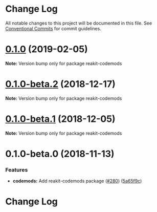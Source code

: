 # Change Log

All notable changes to this project will be documented in this file.
See [Conventional Commits](https://conventionalcommits.org) for commit guidelines.

# [0.1.0](https://github.com/reakit/reakit/tree/master/packages/reakit-codemods/compare/reakit-codemods@0.1.0-beta.2...reakit-codemods@0.1.0) (2019-02-05)

**Note:** Version bump only for package reakit-codemods





# [0.1.0-beta.2](https://github.com/reakit/reakit/tree/master/packages/reakit-codemods/compare/reakit-codemods@0.1.0-beta.1...reakit-codemods@0.1.0-beta.2) (2018-12-17)

**Note:** Version bump only for package reakit-codemods





# [0.1.0-beta.1](https://github.com/reakit/reakit/tree/master/packages/reakit-codemods/compare/reakit-codemods@0.1.0-beta.0...reakit-codemods@0.1.0-beta.1) (2018-12-05)

**Note:** Version bump only for package reakit-codemods





# 0.1.0-beta.0 (2018-11-13)


### Features

* **codemods:** Add reakit-codemods package ([#280](https://github.com/reakit/reakit/tree/master/packages/reakit-codemods/issues/280)) ([5a65f9c](https://github.com/reakit/reakit/tree/master/packages/reakit-codemods/commit/5a65f9c))





# Change Log
